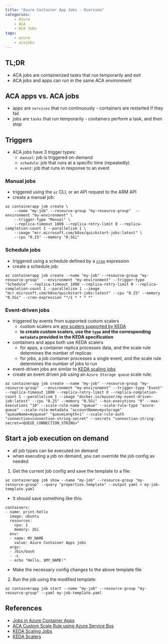 ```yaml
---
title: "Azure Container App Jobs - Overview"
categories:
    - Azure
    - ACA
    - ACA Jobs
tags:
    - azure
    - acajobs
---
```


## TL;DR
- ACA jobs are containerized tasks that run temporarily and exit
- ACA jobs and apps can run in the same ACA environment

## ACA apps vs. ACA jobs
- apps are `services` that run continuously - containers are restarted if they fail
- jobs are `tasks` that run temporarily - containers perform a task, and then stop

## Triggers
- ACA jobs have 3 trigger types:
    - `manual`: job is triggered on-demand
    - `schedule`: job that runs at a specific time (repeatedly)
    - `event`: job that runs in response to an event

### Manual jobs
- triggered using the `az` CLI, or an API request to the ARM API
- create a manual job:
```
az containerapp job create \
    --name "my-job" --resource-group "my-resource-group"  --environment "my-environment" \
    --trigger-type "Manual" \
    --replica-timeout 1800 --replica-retry-limit 0 --replica-completion-count 1 --parallelism 1 \
    --image "mcr.microsoft.com/k8se/quickstart-jobs:latest" \
    --cpu "0.25" --memory "0.5Gi"
```

### Schedule jobs
- triggered using a schedule defined by a [`cron`](https://en.wikipedia.org/wiki/Cron) expression
- create a schedule job:
```
az containerapp job create --name "my-job" --resource-group "my-resource-group"  --environment "my-environment" --trigger-type "Schedule" --replica-timeout 1800 --replica-retry-limit 0 --replica-completion-count 1 --parallelism 1 --image "mcr.microsoft.com/k8se/quickstart-jobs:latest" --cpu "0.25" --memory "0.5Gi" --cron-expression "*/1 * * * *"
```

### Event-driven jobs
- triggered by events from supported custom scalers
    - custom scalers are [any scalers supported by KEDA](https://keda.sh/docs/2.12/scalers/)
    - **to create custom scalers, use the `type` and the corresponding `metadata` provided in the KEDA specification**
- containers and apps both use KEDA scalers
    - for apps, a container replica processes data, and the scale rule determines the number of replicas
    - for jobs, a job container processes a single event, and the scale rule determines the number of jobs to run
- event-driven jobs are similar to [KEDA scaling jobs](https://keda.sh/docs/2.12/concepts/scaling-jobs/)
- create an event driven job using an `Azure Storage queue` scale rule:
```
az containerapp job create --name "my-job" --resource-group "my-resource-group"  --environment "my-environment" --trigger-type "Event" --replica-timeout 1800 --replica-retry-limit 0 --replica-completion-count 1 --parallelism 1 --image "docker.io/myuser/my-event-driven-job:latest" --cpu "0.25" --memory "0.5Gi" --min-executions "0" --max-executions "10" --scale-rule-name "queue" --scale-rule-type "azure-queue" --scale-rule-metadata "accountName=mystorage" "queueName=myqueue" "queueLength=1" --scale-rule-auth "connection=connection-string-secret" --secrets "connection-string-secret=<QUEUE_CONNECTION_STRING>"
```

## Start a job execution on demand
- all job types can be executed on demand
- when executing a job on demand, you can override the job config as needed
1. Get the current job config and save the template to a file:
```
az containerapp job show --name "my-job" --resource-group "my-resource-group" --query "properties.template" --output yaml > my-job-template.yaml
```
- It should save something like this:
```
containers:
- name: print-hello
  image: ubuntu
  resources:
    cpu: 1
    memory: 2Gi
  env:
  - name: MY_NAME
    value: Azure Container Apps jobs
  args:
  - /bin/bash
  - -c
  - echo "Hello, $MY_NAME!"
```
- Make the necessary config changes to the above template file

2. Run the job using the modified template:
```
az containerapp job start --name "my-job" --resource-group "my-resource-group" --yaml my-job-template.yaml
```

## References
- [Jobs in Azure Container Apps](https://learn.microsoft.com/en-us/azure/container-apps/jobs?tabs=azure-cli)
- [ACA Custom Scale Rule using Azure Service Bus](https://learn.microsoft.com/en-us/azure/container-apps/scale-app?pivots=azure-portal#example-2)
- [KEDA Scaling Jobs](https://keda.sh/docs/2.12/concepts/scaling-jobs/)
- [KEDA Scalers](https://keda.sh/docs/2.12/scalers/)